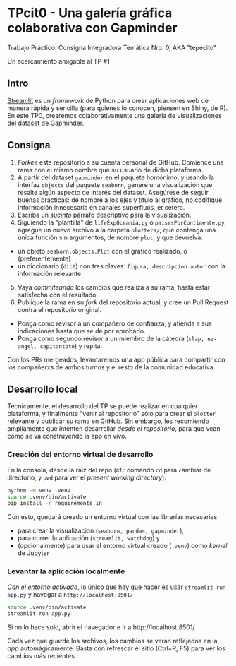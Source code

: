 # TPcit0 - Una galería gráfica colaborativa con Gapminder
Trabajo Práctico: Consigna Integradora Temática Nro. 0, AKA "tepecito"

Un acercamiento amigable al TP #1

## Intro

[Streamlit](https://streamlit.io/) es un _framework_ de Python para crear aplicaciones web de manera rápida y sencilla (para quienes lo conocen, piensen en Shiny, de R). En este TP0, crearemos colaborativamente una galería de visualizaciones del dataset de Gapminder.

## Consigna

1. _Forkee_ este repositorio a su cuenta personal de GitHub. Comience una rama con el mismo nombre que su usuario de dicha plataforma.
2. A partir del dataset `gapminder` en el paquete homónimo, y usando la interfaz `objects` del paquete `seaborn`, genere una visualización que resalte algún aspecto de interés del dataset. Asegúrese de seguir buenas prácticas: dé nombre a los ejes y título al gráfico, no codifique información innecesaria en canales superfluos, et cetera.
3. Escriba un _sucinto_ párrafo descriptivo para la visualización.
4. Siguiendo la "plantilla" de `lifeExpOceania.py` o `paisesPorContinente.py`, agregue un nuevo archivo a la carpeta `plotters/`, que contenga una única función sin argumentos, de nombre `plot`, y que devuelva:
  - un objeto `seaborn.objects.Plot` con el gráfico realizado, o (preferentemente)
  - un diccionario (`dict`) con tres claves: `figura, descripcion autor` con la información relevante.
5. Vaya _commiteando_ los cambios que realiza a su rama, hasta estar satisfecha con el resultado.
6. Publique la rama en su _fork_ del repositorio actual, y cree un Pull Request contra el repositorio original.
  - Ponga como revisor a un compañero de confianza, y atienda a sus indicaciones hasta que se dé por aprobado.
  - Ponga como segundo revisor a un miembro de la cátedra (`slap, nz-angel, capitantoto`) y repita.

Con los PRs mergeados, levantaremos una app pública para compartir con los compañerxs de ambos turnos y el resto de la comunidad educativa.

## Desarrollo local

Técnicamente, el desarrollo del TP se puede realizar en cualquier plataforma, y finalmente "venir al repositorio" sólo para crear el `plotter` relevante y publicar su rama en GitHub. Sin embargo, les recomiendo ampliamente que intenten desarrollar _desde el repositorio_, para que vean cómo se va construyendo la app en vivo.

### Creación del entorno virtual de desarrollo
En la consola, desde la raíz del repo (cf.: comando `cd` para `c`ambiar de `d`irectorio, y `pwd` para ver el _present working directory_):

```bash
python -m venv .venv
source .venv/bin/activate
pip install -r requirements.in
```

Con esto, quedará creado un entorno virtual con las librerías necesarias
- para crear la visualizacion (`seaborn, pandas, gapminder`),
- para correr la aplicación (`streamlit, watchdog`) y
- (opcionalmente) para usar el entorno virtual creado (`.venv`) como _kernel_ de Jupyter

### Levantar la aplicación localmente

_Con el entorno activado_, lo único que hay que hacer es usar `streamlit run app.py` y navegar a `http://localhost:8501/`

```bash
source .venv/bin/activate
streamlit run app.py
```

Si no lo hace solo, abrir el navegador e ir a http://localhost:8501/

Cada vez que guarde los archivos, los cambios se verán reflejados en la _app_ automágicamente. Basta con refrescar el sitio (Ctrl+R, F5) para ver los cambios más recientes.